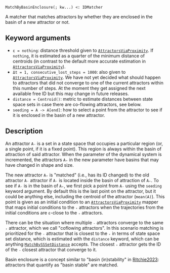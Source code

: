 ```
MatchByBasinEnclosure(; kw...) <: IDMatcher
```

A matcher that matches attractors by whether they are enclosed in the basin of a new attractor or not.

## Keyword arguments

  * `ε = nothing`: distance threshold given to [`AttractorsViaProximity`](@ref). If `nothing`, it is estimated as a quarter of the minimum distance of centroids (in contrast to the default more accurate estimation in [`AttractorsViaProximity`](@ref)).
  * `Δt = 1, consecutive_lost_steps = 1000`: also given to [`AttractorsViaProximity`](@ref). We have not yet decided what should happen to attractors that did not converge to one of the current attractors within this number of steps. At the moment they get assigned the next available free ID but this may change in future releases.
  * `distance = Centroid()`: metric to estimate distances between state space sets in case there are co-flowing attractors, see below.
  * `seeding = A -> A[end]`: how to select a point from the attractor to see if it is enclosed in the basin of a new attractor.

## Description

An attractor `A₋` is a set in a state space that occupies a particular region (or, a single point, if it is a fixed point). This region is always within the basin of attraction of said attractor. When the parameter of the dynamical system is incremented, the attractors `A₊` in the new parameter have basins that may have changed in shape and size.

The new attractor `A₊` is "matched" (i.e., has its ID changed) to the old attractor `A₋` attractor if `A₋` is located inside the basin of attraction of `A₊`. To see if `A₋` is in the basin of `A₊`, we first pick a point from `A₋` using the `seeding` keyword argument. By default this is the last point on the attractor, but it could be anything else, including the centroid of the attractor (`mean(A)`). This point is given as an initial condition to an [`AttractorsViaProximity`](@ref) mapper that maps initial conditions to the `₊` attractors when the trajectories from the initial conditions are `ε`-close to the `₊` attractors.

There can be the situation where multiple `₋` attractors converge to the same `₊` attractor, which we call "coflowing attractors". In this scenario matching is prioritized for the `₋` attractor that is closest to the `₊` in terms of state space set distance, which is estimated with the `distance` keyword, which can be anything [`MatchBySSSetDistance`](@ref) accepts. The closest `₊` attractor gets the ID of the `₋` closest attractor that converge to it.

Basin enclosure is a concept similar to "basin (in)stability" in [Ritchie2023](@cite): attractors that quantify as "basin stable" are matched.
